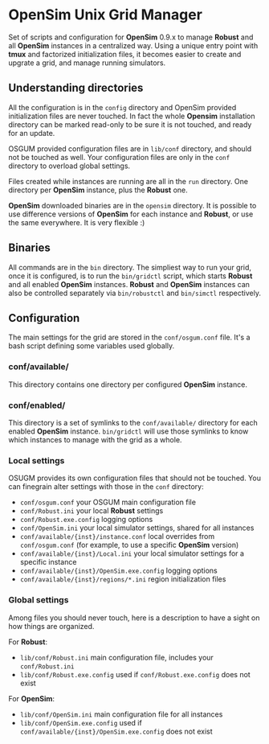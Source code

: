 # OpenSim Unix Grid Manager

Set of scripts and configuration for **OpenSim** 0.9.x to manage **Robust** and all **OpenSim** instances in a centralized way. Using a unique entry point with **tmux** and factorized initialization files, it becomes easier to create and upgrate a grid, and manage running simulators.

## Understanding directories

All the configuration is in the `config` directory and OpenSim provided initialization files are never touched. In fact the whole **Opensim** installation directory can be marked read-only to be sure it is not touched, and ready for an update.

OSGUM provided configuration files are in `lib/conf` directory, and should not be touched as well. Your configuration files are only in the `conf` directory to overload global settings.

Files created while instances are running are all in the `run` directory. One directory per **OpenSim** instance, plus the **Robust** one.

**OpenSim** downloaded binaries are in the `opensim` directory. It is possible to use difference versions of **OpenSim** for each instance and **Robust**, or use the same everywhere. It is very flexible :)

## Binaries

All commands are in the `bin` directory. The simpliest way to run your grid, once it is configured, is to run the `bin/gridctl` script, which starts **Robust** and all enabled **OpenSim** instances. **Robust** and **OpenSim** instances can also be controlled separately via `bin/robustctl` and `bin/simctl` respectively.

## Configuration

The main settings for the grid are stored in the `conf/osgum.conf` file. It's a bash script defining some variables used globally.

### conf/available/

This directory contains one directory per configured **OpenSim** instance.

### conf/enabled/

This directory is a set of symlinks to the `conf/available/` directory for each enabled **OpenSim** instance. `bin/gridctl` will use those symlinks to know which instances to manage with the grid as a whole.

### Local settings

OSUGM provides its own configuration files that should not be touched.
You can finegrain alter settings with those in the `conf` directory:

* `conf/osgum.conf` your OSGUM main configuration file
* `conf/Robust.ini` your local **Robust** settings
* `conf/Robust.exe.config` logging options
* `conf/OpenSim.ini` your local simulator settings, shared for all instances
* `conf/available/{inst}/instance.conf` local overrides from `conf/osgum.conf` (for example, to use a specific **OpenSim** version)
* `conf/available/{inst}/Local.ini` your local simulator settings for a specific instance
* `conf/available/{inst}/OpenSim.exe.config` logging options
* `conf/available/{inst}/regions/*.ini` region initialization files

### Global settings

Among files you should never touch, here is a description to have a sight on how things are organized.

For **Robust**:
* `lib/conf/Robust.ini` main configuration file, includes your `conf/Robust.ini`
* `lib/conf/Robust.exe.config` used if `conf/Robust.exe.config` does not exist

For **OpenSim**:
* `lib/conf/OpenSim.ini` main configuration file for all instances
* `lib/conf/OpenSim.exe.config` used if `conf/available/{inst}/OpenSim.exe.config` does not exist

